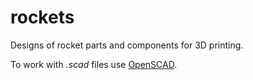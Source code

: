 # rockets
Designs of rocket parts and components for 3D printing.

To work with *.scad* files use [OpenSCAD](https://www.openscad.org/).



